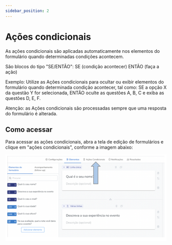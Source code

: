 ```yaml
---
sidebar_position: 2
---
```


# Ações condicionais

As ações condicionais são aplicadas automaticamente nos elementos do formulário quando determinadas condições acontecem.

São blocos do tipo "SE/ENTÃO": SE (condição acontecer) ENTÃO (faça a ação)

Exemplo:
Utilize as Ações condicionais para ocultar ou exibir elementos do formulário quando determinada condição acontecer, tal como: SE a opção X da questão Y for selecionada, ENTÃO oculte as questões A, B, C e exiba as questões D, E, F.

Atenção: as Ações condicionais são processadas sempre que uma resposta do formulário é alterada.

## Como acessar

Para acessar as ações condicionais, abra a tela de edição de formulários e clique em "ações condicionais", conforme a imagem abaixo:

![main-conditional](./images/main-conditional.png)

